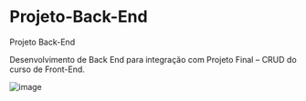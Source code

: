 # Projeto-Back-End
Projeto Back-End

Desenvolvimento de Back End para integração com Projeto Final – CRUD do curso de Front-End.

![image](https://user-images.githubusercontent.com/83734913/198733890-b4fb1246-7f50-4b28-815a-8f591c379095.png)
